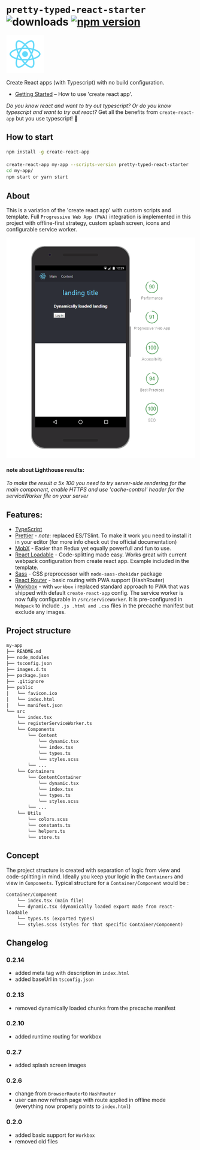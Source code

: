 # `pretty-typed-react-starter` ![downloads](https://img.shields.io/npm/dt/pretty-typed-react-starter.svg) [![npm version](https://badge.fury.io/js/pretty-typed-react-starter.svg)](https://badge.fury.io/js/pretty-typed-react-starter)

<img alt="React" src="https://raw.githubusercontent.com/github/explore/6c6508f34230f0ac0d49e847a326429eefbfc030/topics/react/react.png" width=100>

Create React apps (with Typescript) with no build configuration.

* [Getting Started](#tldr) – How to use 'create react app'.

_Do you know react and want to try out typescript? Or do you know typescript and want to try out react?_ Get all the benefits from `create-react-app` but you use typescript! 🚀

## How to start

```sh
npm install -g create-react-app

create-react-app my-app --scripts-version pretty-typed-react-starter
cd my-app/
npm start or yarn start
```

## About

This is a variation of the 'create react app' with custom scripts and template. Full `Progressive Web App (PWA)` integration is implemented in this project with offline-first strategy, custom splash screen, icons and configurable service worker.

<img alt="screen" src="screen.png">

#### note about Lighthouse results:

_To make the result a 5x 100 you need to try server-side rendering for the main component, enable HTTPS and use 'cache-control' header for the serviceWorker file on your server_

## Features:

* [TypeScript](https://www.typescriptlang.org/)
* [Prettier](https://prettier.io/) - _note:_ replaced ES/TSlint. To make it work you need to install it in your editor (for more info check out the official documentation)
* [MobX](https://mobx.js.org/) - Easier than Redux yet equally powerfull and fun to use.
* [React Loadable](https://github.com/jamiebuilds/react-loadable) - Code-splitting made easy. Works great with current webpack configuration from create react app. Example included in the template.
* [Sass](https://sass-lang.com/) - CSS preprocessor with `node-sass-chokidar` package
* [React Router](https://github.com/ReactTraining/react-router) - basic routing with PWA support (HashRouter)
* [Workbox](https://developers.google.com/web/tools/workbox/) - with `workbox` i replaced standard approach to PWA that was shipped with default `create-react-app` config. The service worker is now fully configurable in `/src/serviceWorker`. It is pre-configured in `Webpack` to include `.js .html and .css` files in the precache manifest but exclude any images.

## Project structure

```
my-app
├── README.md
├── node_modules
├── tsconfig.json
├── images.d.ts
├── package.json
├── .gitignore
├── public
│   └── favicon.ico
│   └── index.html
│   └── manifest.json
└── src
    └── index.tsx
    └── registerServiceWorker.ts
    └── Components
        └── Content
            └── dynamic.tsx
            └── index.tsx
            └── types.ts
            └── styles.scss
        └── ...
    └── Containers
        └── ContentContainer
            └── dynamic.tsx
            └── index.tsx
            └── types.ts
            └── styles.scss
        └── ...
    └── Utils
        └── colors.scss
        └── constants.ts
        └── helpers.ts
        └── store.ts
```

## Concept

The project structure is created with separation of logic from view and code-splitting in mind.
Ideally you keep your logic in the `Containers` and view in `Components`.
Typical structure for a `Container/Component` would be :

```
Container/Component
    └── index.tsx (main file)
    └── dynamic.tsx (dynamically loaded export made from react-loadable
    └── types.ts (exported types)
    └── styles.scss (styles for that specific Container/Component)
```

## Changelog

### 0.2.14

* added meta tag with description in `index.html`
* added baseUrl in `tsconfig.json`

### 0.2.13

* removed dynamically loaded chunks from the precache manifest

### 0.2.10

* added runtime routing for workbox

### 0.2.7

* added splash screen images

### 0.2.6

* change from `BrowserRouter`to `HashRouter`
* user can now refresh page with route applied in offline mode (everything now properly points to `index.html`)

### 0.2.0

* added basic support for `Workbox`
* removed old files
